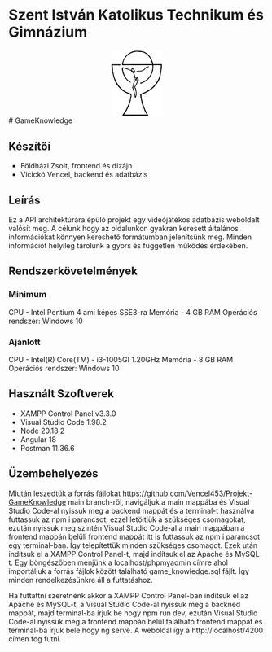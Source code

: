 # Szent István Katolikus Technikum és Gimnázium
<img src="main/logo_keri.jpg" alt="Szent István Katolikus Technikum és Gimnázium logója" style="display: block; margin-left: auto; margin-right: auto; height: 20%; width:20%;">
# GameKnowledge

## Készítői
- Földházi Zsolt, frontend és dizájn
- Vicickó Vencel, backend és adatbázis

## Leírás
Ez a API architektúrára épülő projekt egy videójátékos adatbázis weboldalt valósít meg. A célunk hogy az oldalunkon gyakran keresett általános
információkat könnyen kereshető formátumban jelenítsünk meg. Minden információt helyileg tárolunk a gyors és független működés érdekében.

## Rendszerkövetelmények

### Minimum
CPU - Intel Pentium 4 ami képes SSE3-ra
Memória - 4 GB RAM
Operációs rendszer: Windows 10

### Ajánlott

CPU - Intel(R) Core(TM) - i3-1005GI 1.20GHz
Memória - 8 GB RAM
Operációs rendszer: Windows 10

## Használt Szoftverek

- XAMPP Control Panel v3.3.0
- Visual Studio Code 1.98.2
- Node 20.18.2
- Angular 18
- Postman 11.36.6

## Üzembehelyezés
Miután leszedtük a forrás fájlokat https://github.com/Vencel453/Projekt-GameKnowledge main branch-ről, navigáljuk a main mappába és Visual Studio Code-al nyissuk meg
a backend mappát és a terminal-t használva futtassuk az npm i parancsot, ezzel letöltjük a szükséges csomagokat, ezután nyissuk meg szintén Visual Studio Code-al a main mappában a frontend mappán belüli frontend mappát itt is futtassuk az npm i parancsot egy terminal-ban. Így telepítettük minden szükséges csomagot. Ezek után
indítsuk el a XAMPP Control Panel-t, majd indítsuk el az Apache és MySQL-t. Egy böngészőben menjünk a localhost/phpmyadmin címre ahol importáljuk a forrás fájlok
között található game_knowledge.sql fájlt. Így minden rendelkezésünkre áll a futtatáshoz.

Ha futtattni szeretnénk akkor a XAMPP Control Panel-ban indítsuk el az Apache és MySQL-t, a Visual Studio Code-al nyissuk meg a backned mappát, majd terminal-ba
írjuk be hogy npm run dev, ezután Visual Studio Code-al nyissuk meg a frontend mappán belül található frontend mappát és terminal-ba írjuk bele hogy ng serve.
A weboldal így a http://localhost/4200 címen fog futni.
